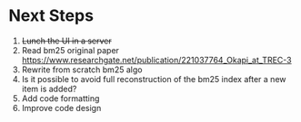 # Next Steps
1. ~~Lunch the UI in a server~~
2. Read bm25 original paper https://www.researchgate.net/publication/221037764_Okapi_at_TREC-3
3. Rewrite from scratch bm25 algo
4. Is it possible to avoid full reconstruction of the bm25 index after a new item is added? 
5. Add code formatting
6. Improve code design